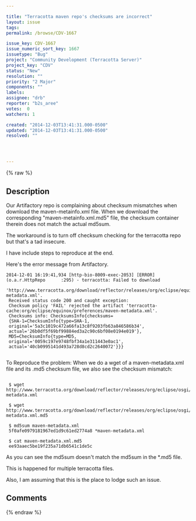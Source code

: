 ```yaml
---

title: "Terracotta maven repo's checksums are incorrect"
layout: issue
tags: 
permalink: /browse/CDV-1667

issue_key: CDV-1667
issue_numeric_sort_key: 1667
issuetype: "Bug"
project: "Community Development (Terracotta Server)"
project_key: "CDV"
status: "New"
resolution: ""
priority: "2 Major"
components: ""
labels: 
assignee: "drb"
reporter: "b2s_aree"
votes:  0
watchers: 1

created: "2014-12-03T13:41:31.000-0500"
updated: "2014-12-03T13:41:31.000-0500"
resolved: ""




---
```


{% raw %}

## Description

<div markdown="1" class="description">

Our Artifactory repo is complaining about checksum mismatches when download the maven-metainfo.xml file.  When we download the corresponding "maven-metainfo.xml.md5" file, the checksum container therein does not match the actual md5sum.

The workaround is to turn off checksum checking for the terracotta repo but that's a tad insecure.

I have include steps to reproduce at the end.

Here's the error message from Artifactory.

```
2014-12-01 16:19:41,934 [http-bio-8009-exec-2053] [ERROR] (o.a.r.HttpRepo      :295) - terracotta: Failed to download 
 'http://www.terracotta.org/download/reflector/releases/org/eclipse/equinox/preferences/maven-metadata.xml'. 
 Received status code 200 and caught exception: 
 Checksum policy 'FAIL' rejected the artifact 'terracotta-cache:org/eclipse/equinox/preferences/maven-metadata.xml'. 
 Checksums info: ChecksumsInfo{checksums=
 {SHA-1=ChecksumInfo{type=SHA-1, 
 original='5a3c1019c472a66fa13c8f9203fb63a846586b34', 
 actual='26b0df5f69bf99884ed3a2c90c6bf08e0194e019'}, 
 MD5=ChecksumInfo{type=MD5, 
 original='0059c197e9748fbf34a1e311443e0ac1', 
 actual='40cb0995141d493a728d8cd2c2640072'}}}
 
```


To Reproduce the problem:
When we do a wget of a maven-metadata.xml file and its .md5 checksum file, we also see the checksum mismatch:

```

 $ wget http://www.terracotta.org/download/reflector/releases/org/eclipse/osgi/maven-metadata.xml
 
 $ wget http://www.terracotta.org/download/reflector/releases/org/eclipse/osgi/maven-metadata.xml.md5
 
 $ md5sum maven-metadata.xml
 5f0afe0979181967ed1d9c61ed2774a8 *maven-metadata.xml
 
 $ cat maven-metadata.xml.md5
 ee93aaec5be19f235a71db6541c1de5c
```

As you can see the md5sum doesn't match the md5sum in the \*.md5 file.

This is happened for multiple terracotta files.

Also, I am assuming that this is the place to lodge such an issue.



</div>

## Comments



{% endraw %}
